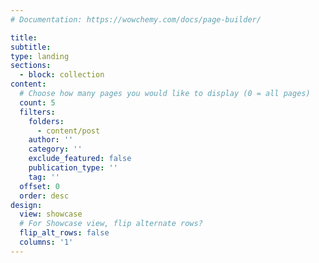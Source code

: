 ```yaml
---
# Documentation: https://wowchemy.com/docs/page-builder/

title: 
subtitle:
type: landing
sections:
  - block: collection
content:
  # Choose how many pages you would like to display (0 = all pages)
  count: 5
  filters:
    folders: 
      - content/post
    author: ''
    category: ''
    exclude_featured: false
    publication_type: ''
    tag: ''
  offset: 0
  order: desc
design:
  view: showcase
  # For Showcase view, flip alternate rows?
  flip_alt_rows: false
  columns: '1'
---
```

